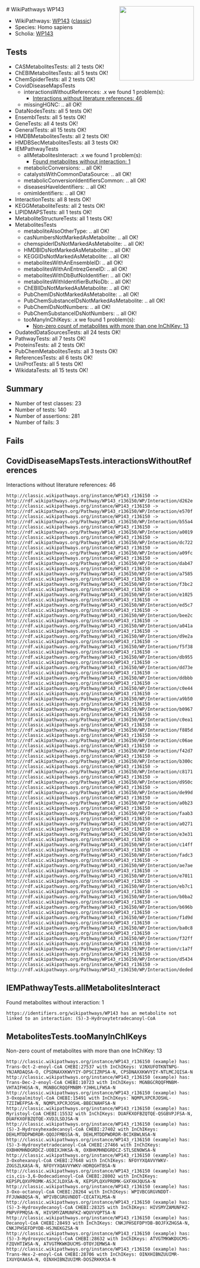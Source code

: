 <img style="float: right; width: 200px" src="https://cms-assets.nporadio.nl/npo3fm/NPO-Serious-Request-Logo-Groen-Ik-Steun-RGB.png" />
# WikiPathways WP143

* WikiPathways: [WP143](https://wikipathways.org/pathways/WP143) ([classic](https://classic.wikipathways.org/instance/WP143))
* Species: Homo sapiens
* Scholia: [WP143](https://scholia.toolforge.org/wikipathways/WP143)
## Tests
* CASMetabolitesTests: all 2 tests OK!
* ChEBIMetabolitesTests: all 5 tests OK!
* ChemSpiderTests: all 2 tests OK!
* CovidDiseaseMapsTests
    * interactionsWithoutReferences: .x we found 1 problem(s):
        * [Interactions without literature references: 46](#9701cd44)
    * missingHGNC: .. all OK!
* DataNodesTests: all 5 tests OK!
* EnsemblTests: all 5 tests OK!
* GeneTests: all 4 tests OK!
* GeneralTests: all 15 tests OK!
* HMDBMetabolitesTests: all 2 tests OK!
* HMDBSecMetabolitesTests: all 3 tests OK!
* IEMPathwayTests
    * allMetabolitesInteract: .x we found 1 problem(s):
        * [Found metabolites without interaction: 1](#2bc2e7ec)
    * metabolicConversions: .. all OK!
    * catalystsWithCommonDataSource: .. all OK!
    * metabolicConversionIdentifiersCommon: .. all OK!
    * diseasesHaveIdentifiers: .. all OK!
    * omimIdentifiers: .. all OK!
* InteractionTests: all 8 tests OK!
* KEGGMetaboliteTests: all 2 tests OK!
* LIPIDMAPSTests: all 1 tests OK!
* MetaboliteStructureTests: all 1 tests OK!
* MetabolitesTests
    * metaboliteAlsoOtherType: .. all OK!
    * casNumbersNotMarkedAsMetabolite: .. all OK!
    * chemspiderIDsNotMarkedAsMetabolite: .. all OK!
    * HMDBIDsNotMarkedAsMetabolite: .. all OK!
    * KEGGIDsNotMarkedAsMetabolite: .. all OK!
    * metabolitesWithAnEnsembleID: .. all OK!
    * metabolitesWithAnEntrezGeneID: .. all OK!
    * metabolitesWithDbButNoIdentifier: .. all OK!
    * metabolitesWithIdentifierButNoDb: .. all OK!
    * ChEBIIDsNotMarkedAsMetabolite: .. all OK!
    * PubChemIDsNotMarkedAsMetabolite: .. all OK!
    * PubChemSubstanceIDsNotMarkedAsMetabolite: .. all OK!
    * PubChemIDsNotNumbers: .. all OK!
    * PubChemSubstanceIDsNotNumbers: .. all OK!
    * tooManyInChIKeys: .x we found 1 problem(s):
        * [Non-zero count of metabolites with more than one InChIKey: 13](#f79c6c75)
* OudatedDataSourcesTests: all 24 tests OK!
* PathwayTests: all 7 tests OK!
* ProteinsTests: all 2 tests OK!
* PubChemMetabolitesTests: all 3 tests OK!
* ReferencesTests: all 6 tests OK!
* UniProtTests: all 5 tests OK!
* WikidataTests: all 15 tests OK!


## Summary

* Number of test classes: 23
* Number of tests: 140
* Number of assertions: 281
* Number of fails: 3

## Fails

<a name="9701cd44" />

## CovidDiseaseMapsTests.interactionsWithoutReferences

Interactions without literature references: 46
```
http://classic.wikipathways.org/instance/WP143_r136150 -> http://rdf.wikipathways.org/Pathway/WP143_r136150/WP/Interaction/d262e
http://classic.wikipathways.org/instance/WP143_r136150 -> http://rdf.wikipathways.org/Pathway/WP143_r136150/WP/Interaction/e570f
http://classic.wikipathways.org/instance/WP143_r136150 -> http://rdf.wikipathways.org/Pathway/WP143_r136150/WP/Interaction/b55a4
http://classic.wikipathways.org/instance/WP143_r136150 -> http://rdf.wikipathways.org/Pathway/WP143_r136150/WP/Interaction/a0019
http://classic.wikipathways.org/instance/WP143_r136150 -> http://rdf.wikipathways.org/Pathway/WP143_r136150/WP/Interaction/dc722
http://classic.wikipathways.org/instance/WP143_r136150 -> http://rdf.wikipathways.org/Pathway/WP143_r136150/WP/Interaction/a09fc
http://classic.wikipathways.org/instance/WP143_r136150 -> http://rdf.wikipathways.org/Pathway/WP143_r136150/WP/Interaction/dab47
http://classic.wikipathways.org/instance/WP143_r136150 -> http://rdf.wikipathways.org/Pathway/WP143_r136150/WP/Interaction/a7585
http://classic.wikipathways.org/instance/WP143_r136150 -> http://rdf.wikipathways.org/Pathway/WP143_r136150/WP/Interaction/f3bc2
http://classic.wikipathways.org/instance/WP143_r136150 -> http://rdf.wikipathways.org/Pathway/WP143_r136150/WP/Interaction/e1025
http://classic.wikipathways.org/instance/WP143_r136150 -> http://rdf.wikipathways.org/Pathway/WP143_r136150/WP/Interaction/ed5c7
http://classic.wikipathways.org/instance/WP143_r136150 -> http://rdf.wikipathways.org/Pathway/WP143_r136150/WP/Interaction/bee2c
http://classic.wikipathways.org/instance/WP143_r136150 -> http://rdf.wikipathways.org/Pathway/WP143_r136150/WP/Interaction/a041a
http://classic.wikipathways.org/instance/WP143_r136150 -> http://rdf.wikipathways.org/Pathway/WP143_r136150/WP/Interaction/d9e2a
http://classic.wikipathways.org/instance/WP143_r136150 -> http://rdf.wikipathways.org/Pathway/WP143_r136150/WP/Interaction/f5f38
http://classic.wikipathways.org/instance/WP143_r136150 -> http://rdf.wikipathways.org/Pathway/WP143_r136150/WP/Interaction/db955
http://classic.wikipathways.org/instance/WP143_r136150 -> http://rdf.wikipathways.org/Pathway/WP143_r136150/WP/Interaction/dd73e
http://classic.wikipathways.org/instance/WP143_r136150 -> http://rdf.wikipathways.org/Pathway/WP143_r136150/WP/Interaction/ddbbb
http://classic.wikipathways.org/instance/WP143_r136150 -> http://rdf.wikipathways.org/Pathway/WP143_r136150/WP/Interaction/c0e44
http://classic.wikipathways.org/instance/WP143_r136150 -> http://rdf.wikipathways.org/Pathway/WP143_r136150/WP/Interaction/a9b50
http://classic.wikipathways.org/instance/WP143_r136150 -> http://rdf.wikipathways.org/Pathway/WP143_r136150/WP/Interaction/b0967
http://classic.wikipathways.org/instance/WP143_r136150 -> http://rdf.wikipathways.org/Pathway/WP143_r136150/WP/Interaction/c0ea1
http://classic.wikipathways.org/instance/WP143_r136150 -> http://rdf.wikipathways.org/Pathway/WP143_r136150/WP/Interaction/f885d
http://classic.wikipathways.org/instance/WP143_r136150 -> http://rdf.wikipathways.org/Pathway/WP143_r136150/WP/Interaction/c06ae
http://classic.wikipathways.org/instance/WP143_r136150 -> http://rdf.wikipathways.org/Pathway/WP143_r136150/WP/Interaction/f42d7
http://classic.wikipathways.org/instance/WP143_r136150 -> http://rdf.wikipathways.org/Pathway/WP143_r136150/WP/Interaction/b300c
http://classic.wikipathways.org/instance/WP143_r136150 -> http://rdf.wikipathways.org/Pathway/WP143_r136150/WP/Interaction/c8171
http://classic.wikipathways.org/instance/WP143_r136150 -> http://rdf.wikipathways.org/Pathway/WP143_r136150/WP/Interaction/d950c
http://classic.wikipathways.org/instance/WP143_r136150 -> http://rdf.wikipathways.org/Pathway/WP143_r136150/WP/Interaction/de99d
http://classic.wikipathways.org/instance/WP143_r136150 -> http://rdf.wikipathways.org/Pathway/WP143_r136150/WP/Interaction/a0b23
http://classic.wikipathways.org/instance/WP143_r136150 -> http://rdf.wikipathways.org/Pathway/WP143_r136150/WP/Interaction/faab3
http://classic.wikipathways.org/instance/WP143_r136150 -> http://rdf.wikipathways.org/Pathway/WP143_r136150/WP/Interaction/a0271
http://classic.wikipathways.org/instance/WP143_r136150 -> http://rdf.wikipathways.org/Pathway/WP143_r136150/WP/Interaction/e3e31
http://classic.wikipathways.org/instance/WP143_r136150 -> http://rdf.wikipathways.org/Pathway/WP143_r136150/WP/Interaction/c14ff
http://classic.wikipathways.org/instance/WP143_r136150 -> http://rdf.wikipathways.org/Pathway/WP143_r136150/WP/Interaction/fadc3
http://classic.wikipathways.org/instance/WP143_r136150 -> http://rdf.wikipathways.org/Pathway/WP143_r136150/WP/Interaction/ae7ae
http://classic.wikipathways.org/instance/WP143_r136150 -> http://rdf.wikipathways.org/Pathway/WP143_r136150/WP/Interaction/e7011
http://classic.wikipathways.org/instance/WP143_r136150 -> http://rdf.wikipathways.org/Pathway/WP143_r136150/WP/Interaction/eb7c1
http://classic.wikipathways.org/instance/WP143_r136150 -> http://rdf.wikipathways.org/Pathway/WP143_r136150/WP/Interaction/b0ba2
http://classic.wikipathways.org/instance/WP143_r136150 -> http://rdf.wikipathways.org/Pathway/WP143_r136150/WP/Interaction/b696b
http://classic.wikipathways.org/instance/WP143_r136150 -> http://rdf.wikipathways.org/Pathway/WP143_r136150/WP/Interaction/f1d9d
http://classic.wikipathways.org/instance/WP143_r136150 -> http://rdf.wikipathways.org/Pathway/WP143_r136150/WP/Interaction/ba0c8
http://classic.wikipathways.org/instance/WP143_r136150 -> http://rdf.wikipathways.org/Pathway/WP143_r136150/WP/Interaction/f32ff
http://classic.wikipathways.org/instance/WP143_r136150 -> http://rdf.wikipathways.org/Pathway/WP143_r136150/WP/Interaction/c1a7f
http://classic.wikipathways.org/instance/WP143_r136150 -> http://rdf.wikipathways.org/Pathway/WP143_r136150/WP/Interaction/d5434
http://classic.wikipathways.org/instance/WP143_r136150 -> http://rdf.wikipathways.org/Pathway/WP143_r136150/WP/Interaction/deded
```

<a name="2bc2e7ec" />

## IEMPathwayTests.allMetabolitesInteract

Found metabolites without interaction: 1
```
https://identifiers.org/wikipathways/WP143 has an metabolite not linked to an interaction: (S)-3-Hydroxytetradecanoyl-CoA
```

<a name="f79c6c75" />

## MetabolitesTests.tooManyInChIKeys

Non-zero count of metabolites with more than one InChIKey: 13
```
http://classic.wikipathways.org/instance/WP143_r136150 (example) has: Trans-Oct-2-enoyl-CoA CHEBI:27537 with InChIKeys: VJNXUFOTKNTNPG-YNJARDAQSA-O, CPSDNAXXKWVYIY-DPSCIZRPSA-N, CPSDNAXXKWVYIY-NTLMCJQISA-N
http://classic.wikipathways.org/instance/WP143_r136150 (example) has: Trans-Dec-2-enoyl-CoA CHEBI:10723 with InChIKeys: MGNBGCRQQFMNBM-VHTAIFHGSA-N, MGNBGCRQQFMNBM-YJHHLLFWSA-N
http://classic.wikipathways.org/instance/WP143_r136150 (example) has: 3-Oxopalmitoyl-CoA CHEBI:15491 with InChIKeys: NQMPLXPCRJOSHL-TZIIWEFPSA-N, NQMPLXPCRJOSHL-BBECNAHFSA-N
http://classic.wikipathways.org/instance/WP143_r136150 (example) has: Myristoyl-CoA CHEBI:15532 with InChIKeys: DUAFKXOFBZQTQE-QSGBVPJFSA-N, DUAFKXOFBZQTQE-XVDJLSDJSA-N
http://classic.wikipathways.org/instance/WP143_r136150 (example) has: (S)-3-Hydroxyhexadecanoyl-CoA CHEBI:27402 with InChIKeys: DEHLMTDDPWDRDR-QQOJFMBSSA-N, DEHLMTDDPWDRDR-BCIKBWLNSA-N
http://classic.wikipathways.org/instance/WP143_r136150 (example) has: (S)-3-Hydroxytetradecanoyl-CoA CHEBI:27466 with InChIKeys: OXBHKMHNDGRDCZ-UOBIXJHKSA-N, OXBHKMHNDGRDCZ-STLSENOWSA-N
http://classic.wikipathways.org/instance/WP143_r136150 (example) has: 3-Oxohexanoyl-CoA CHEBI:27648 with InChIKeys: NFOYYXQAVVYWKV-ZOGSZLKASA-N, NFOYYXQAVVYWKV-HDRQGHTBSA-N
http://classic.wikipathways.org/instance/WP143_r136150 (example) has: cis,cis-3,6-Dodecadienoyl-CoA CHEBI:28002 with InChIKeys: KEPSPLQXVPROMK-ASJCJLDXSA-N, KEPSPLQXVPROMK-GXFXHJQUSA-N
http://classic.wikipathways.org/instance/WP143_r136150 (example) has: 3-Oxo-octanoyl-CoA CHEBI:28264 with InChIKeys: WPIVBCGRGVNDDT-FFJUWABQSA-N, WPIVBCGRGVNDDT-CECATXLMSA-N
http://classic.wikipathways.org/instance/WP143_r136150 (example) has: (S)-3-Hydroxydecanoyl-CoA CHEBI:28325 with InChIKeys: HIVSMYZAMUNFKZ-PNPVFPMQSA-N, HIVSMYZAMUNFKZ-WQUYVQPTSA-N
http://classic.wikipathways.org/instance/WP143_r136150 (example) has: Decanoyl-CoA CHEBI:28493 with InChIKeys: CNKJPHSEFDPYDB-BOJFXZHGSA-N, CNKJPHSEFDPYDB-HSJNEKGZSA-N
http://classic.wikipathways.org/instance/WP143_r136150 (example) has: (S)-3-Hydroxyoctanoyl-CoA CHEBI:28632 with InChIKeys: ATVGTMKWKDUCMS-FZQVHTIWSA-N, ATVGTMKWKDUCMS-OTOYJEMWSA-N
http://classic.wikipathways.org/instance/WP143_r136150 (example) has: Trans-Hex-2-enoyl-CoA CHEBI:28706 with InChIKeys: OINXHIBNZUUIMR-IXUYQXAASA-N, OINXHIBNZUUIMR-DOSZRKKKSA-N
```

